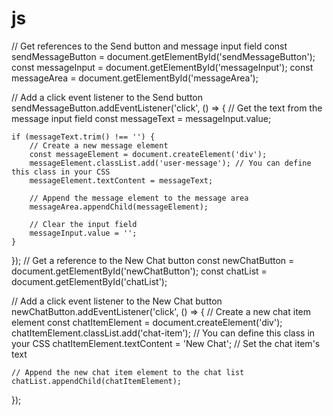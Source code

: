 # js
// Get references to the Send button and message input field
const sendMessageButton = document.getElementById('sendMessageButton');
const messageInput = document.getElementById('messageInput');
const messageArea = document.getElementById('messageArea');

// Add a click event listener to the Send button
sendMessageButton.addEventListener('click', () => {
    // Get the text from the message input field
    const messageText = messageInput.value;

    if (messageText.trim() !== '') {
        // Create a new message element
        const messageElement = document.createElement('div');
        messageElement.classList.add('user-message'); // You can define this class in your CSS
        messageElement.textContent = messageText;

        // Append the message element to the message area
        messageArea.appendChild(messageElement);

        // Clear the input field
        messageInput.value = '';
    }
});
// Get a reference to the New Chat button
const newChatButton = document.getElementById('newChatButton');
const chatList = document.getElementById('chatList');

// Add a click event listener to the New Chat button
newChatButton.addEventListener('click', () => {
    // Create a new chat item element
    const chatItemElement = document.createElement('div');
    chatItemElement.classList.add('chat-item'); // You can define this class in your CSS
    chatItemElement.textContent = 'New Chat'; // Set the chat item's text

    // Append the new chat item element to the chat list
    chatList.appendChild(chatItemElement);
});
